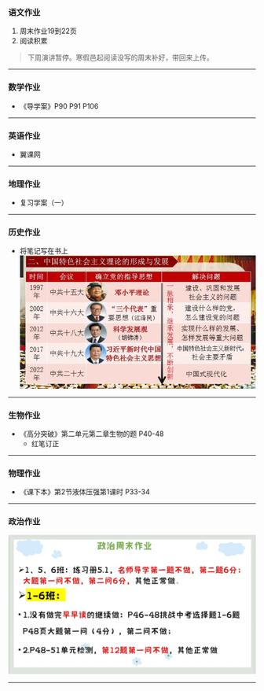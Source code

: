 ### 语文作业
1. 周末作业19到22页
2. 阅读积累
> 下周演讲暂停。寒假邑起阅读没写的周末补好，带回来上传。
---

### 数学作业
* 《导学案》P90 P91 P106
---

### 英语作业
* 翼课网
---

### 地理作业
* 复习学案（一）
---

### 历史作业
* 将笔记写在书上
![hw](hw_G8S2/_images/7h.webp)
---

### 生物作业
* 《高分突破》第二单元第二章生物的题 P40-48
    * 红笔订正
---

### 物理作业
* 《课下本》第2节液体压强第1课时 P33-34
---

### 政治作业
![hw](hw_G8S2/_images/7p.webp)

---
